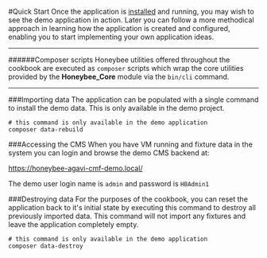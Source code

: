 #Quick Start
Once the application is [installed](/README.md#installation) and running, you may wish to see the demo application in action. Later you can follow a more methodical approach in learning how the application is created and configured, enabling you to start implementing your own application ideas.

---
######Composer scripts
Honeybee utilities offered throughout the cookbook are executed as `composer` scripts which wrap the core utilities provided by the **Honeybee_Core** module via the `bin/cli` command.

---

###Importing data
The application can be populated with a single command to install the demo data. This is only available in the demo project.

```shell
# this command is only available in the demo application
composer data-rebuild
```

###Accessing the CMS
When you have VM running and fixture data in the system you can login and browse the demo CMS backend at:

https://honeybee-agavi-cmf-demo.local/

The demo user login name is `admin` and password is `HBAdmin1`

###Destroying data
For the purposes of the cookbook, you can reset the application back to it's initial state by executing this command to destroy all previously imported data. This command will not import any fixtures and leave the application completely empty.

```shell
# this command is only available in the demo application
composer data-destroy
```
